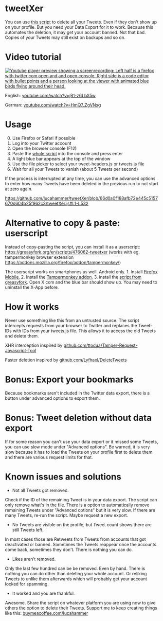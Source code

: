 # tweetXer

You can use [this script](https://github.com/lucahammer/tweetXer/blob/main/tweetXer.js) to delete all your Tweets. Even if they don't show up on your profile. But you need your Data Export for it to work.
Because this automates the deletion, it may get your account banned. Not that bad. Copies of your Tweets may still exist on backups and so on.

# Video tutorial 
[![Youtube player preview showing a screenrecording: Left half is a firefox with twitter.com open and and open console. Right side is a code editor with bullet points and a person looking at the viewer with animated blue birds flying around their head.](https://img.youtube.com/vi/jB1-z6LbX5w/0.jpg)](https://www.youtube.com/watch?v=jB1-z6LbX5w)

English: [youtube.com/watch?v=jB1-z6LbX5w](https://www.youtube.com/watch?v=jB1-z6LbX5w)

German: [youtube.com/watch?v=HmQ7_ZgVNxg](https://www.youtube.com/watch?v=HmQ7_ZgVNxg)

 # Usage
 0. Use Firefox or Safari if possible
 1. Log into your Twitter account
 2. Open the browser console (F12)
 3. Paste the [whole script](https://raw.githubusercontent.com/lucahammer/tweetXer/main/tweetXer.js) into the console and press enter
 4. A light blue bar appears at the top of the window
 5. Use the file picker to select your tweet-headers.js or tweets.js file
 6. Wait for all your Tweets to vanish (about 5 Tweets per second)

 If the process is interrupted at any time, you can use the advanced options to enter how many Tweets have been deleted in the previous run to not start at zero again.

 https://github.com/lucahammer/tweetXer/blob/66d0a0f188afb72e445c5157670d604b25f962c3/tweetXer.js#L1-L532

 # Alternative to copy & paste: userscript
 Instead of copy-pasting the script, you can install it as a userscript: https://greasyfork.org/en/scripts/476062-tweetxer (works with eg. tampermonkey browser extension https://addons.mozilla.org/firefox/addon/tampermonkey/)

 The userscript works on smartphones as well. Android only. 1. Install [Firefox Mobile](https://www.mozilla.org/firefox/browsers/mobile/), 2. Install the [Tampermonkey addon](https://addons.mozilla.org/firefox/addon/tampermonkey/), 3. install the [script from greasyfork](https://greasyfork.org/en/scripts/476062-tweetxer). Open X com and the blue bar should show up. You may need to uninstall the X-App before.
 
 # How it works
 Never use something like this from an untrusted source. The script intercepts requests from your browser to Twitter and replaces the Tweet-IDs
 with IDs from your tweets.js file. This allows it to access the old Tweets and delete them.

 XHR interception inspired by [github.com/ttodua/Tamper-Request-Javascript-Tool](https://github.com/ttodua/Tamper-Request-Javascript-Tool)
 
 Faster deletion inspired by [github.com/Lyfhael/DeleteTweets](https://github.com/Lyfhael/DeleteTweets)

 # Bonus: Export your bookmarks
Because bookmarks aren't included in the Twitter data export, there is a button under advanced options to export them.

# Bonus: Tweet deletion without data export
If for some reason you can't use your data export or it missed some Tweets, you can use slow mode under "Advanced options". Be warned, it is very slow because it has to load the Tweets on your profile first to delete them and there are various request limits for that.

# Known issues and solutions
- Not all Tweets got removed.
  
Check if the ID of the remaining Tweet is in your data export. The script can only remove what's in the file. There is a option to automatically remove remaining Tweets under "Advanced options" but it is very slow. If there are many Tweets, re-run the script. Maybe request a new export.

- No Tweets are visible on the profile, but Tweet count shows there are still Tweets left.

In most cases those are Retweets from Tweets from accounts that got deactivated or banned. Sometimes the Tweets reappear once the accounts come back, sometimes they don't. There is nothing you can do.

- Likes aren't removed.

Only the last few hundred can be be removed. Even by hand. There is nothing you can do other than deleting your whole account. Or reliking Tweets to unlike them afterwards which will probably get your account locked for spamming.

- It worked and you are thankful.

Awesome. Share the script on whatever platform you are using now to give others the option to delete their Tweets. Support me to keep creating things like this: [buymeacoffee.com/lucahammer](https://www.buymeacoffee.com/lucahammer)

